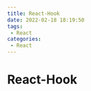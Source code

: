 ```yaml
---
title: React-Hook
date: 2022-02-18 18:19:50
tags:
 - React
categories:
 - React
---
```




#  React-Hook

